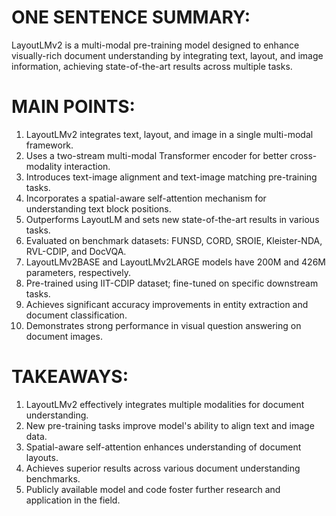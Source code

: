 # ONE SENTENCE SUMMARY:
LayoutLMv2 is a multi-modal pre-training model designed to enhance visually-rich document understanding by integrating text, layout, and image information, achieving state-of-the-art results across multiple tasks.

# MAIN POINTS:
1. LayoutLMv2 integrates text, layout, and image in a single multi-modal framework.
2. Uses a two-stream multi-modal Transformer encoder for better cross-modality interaction.
3. Introduces text-image alignment and text-image matching pre-training tasks.
4. Incorporates a spatial-aware self-attention mechanism for understanding text block positions.
5. Outperforms LayoutLM and sets new state-of-the-art results in various tasks.
6. Evaluated on benchmark datasets: FUNSD, CORD, SROIE, Kleister-NDA, RVL-CDIP, and DocVQA.
7. LayoutLMv2BASE and LayoutLMv2LARGE models have 200M and 426M parameters, respectively.
8. Pre-trained using IIT-CDIP dataset; fine-tuned on specific downstream tasks.
9. Achieves significant accuracy improvements in entity extraction and document classification.
10. Demonstrates strong performance in visual question answering on document images.

# TAKEAWAYS:
1. LayoutLMv2 effectively integrates multiple modalities for document understanding.
2. New pre-training tasks improve model's ability to align text and image data.
3. Spatial-aware self-attention enhances understanding of document layouts.
4. Achieves superior results across various document understanding benchmarks.
5. Publicly available model and code foster further research and application in the field.
